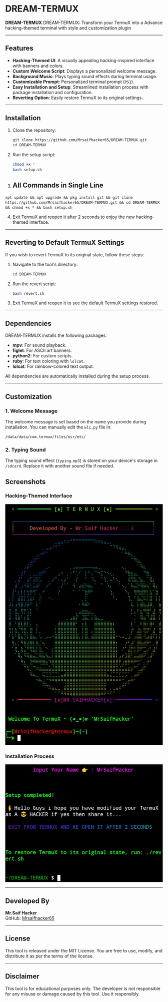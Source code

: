 # DREAM-TERMUX

**DREAM-TERMUX** DREAM-TERMUX: Transform your TermuX into a Advance hacking-themed terminal with style and customization plugin

---

## Features

- **Hacking-Themed UI**: A visually appealing hacking-inspired interface with banners and colors.
- **Custom Welcome Script**: Displays a personalized welcome message.
- **Background Music**: Plays typing sound effects during terminal usage.
- **Customizable Prompt**: Personalized terminal prompt (`PS1`).
- **Easy Installation and Setup**: Streamlined installation process with package installation and configuration.
- **Reverting Option**: Easily restore TermuX to its original settings.

---

## Installation

1. Clone the repository:
   ```bash
   git clone https://github.com/Mrsaifhacker65/DREAM-TERMUX.git
   cd DREAM-TERMUX
   ```

2. Run the setup script:
   ```bash
   chmod +x *
   bash setup.sh
   ```
3. ## All Commands in Single Line
```
apt update && apt upgrade && pkg install git && git clone https://github.com/Mrsaifhacker65/DREAM-TERMUX.git && cd DREAM-TERMUX && chmod +x * && bash setup.sh
```

4. Exit TermuX and reopen it after 2 seconds to enjoy the new hacking-themed interface.

---

## Reverting to Default TermuX Settings

If you wish to revert TermuX to its original state, follow these steps:

1. Navigate to the tool's directory:
   ```bash
   cd DREAM-TERMUX
   ```

2. Run the revert script:
   ```bash
   bash revert.sh
   ```

3. Exit TermuX and reopen it to see the default TermuX settings restored.

---

## Dependencies

DREAM-TERMUX installs the following packages:
- **mpv**: For sound playback.
- **figlet**: For ASCII art banners.
- **python2**: For custom scripts.
- **ruby**: For text coloring with `lolcat`.
- **lolcat**: For rainbow-colored text output.

All dependencies are automatically installed during the setup process.

---

## Customization

### 1. Welcome Message
The welcome message is set based on the name you provide during installation. You can manually edit the `wlc.py` file in:
```bash
/data/data/com.termux/files/usr/etc/
```

### 2. Typing Sound
The typing sound effect (`typing.mp3`) is stored on your device's storage in `/sdcard`. Replace it with another sound file if needed.

## Screenshots

### Hacking-Themed Interface
![Screenshot](Screenshot.jpg)

### Installation Process
![Screenshot2](Screenshot2.jpg)

---

## Developed By

**Mr.Saif Hacker**  
GitHub: [Mrsaifhacker65](https://github.com/Mrsaifhacker65)

---

## License

This tool is released under the MIT License. You are free to use, modify, and distribute it as per the terms of the license.

---

## Disclaimer

This tool is for educational purposes only. The developer is not responsible for any misuse or damage caused by this tool. Use it responsibly.
